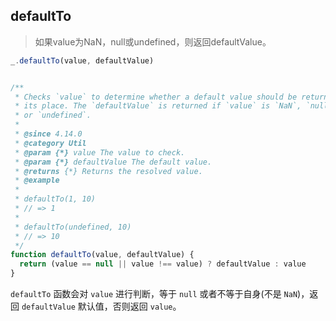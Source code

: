 ## defaultTo

> 如果value为NaN，null或undefined，则返回defaultValue。

```js
_.defaultTo(value, defaultValue)
```

```js

/**
 * Checks `value` to determine whether a default value should be returned in
 * its place. The `defaultValue` is returned if `value` is `NaN`, `null`,
 * or `undefined`.
 *
 * @since 4.14.0
 * @category Util
 * @param {*} value The value to check.
 * @param {*} defaultValue The default value.
 * @returns {*} Returns the resolved value.
 * @example
 *
 * defaultTo(1, 10)
 * // => 1
 *
 * defaultTo(undefined, 10)
 * // => 10
 */
function defaultTo(value, defaultValue) {
  return (value == null || value !== value) ? defaultValue : value
}
```

`defaultTo` 函数会对 `value` 进行判断，等于 `null` 或者不等于自身(不是 `NaN`)，返回 `defaultValue` 默认值，否则返回 `value`。

